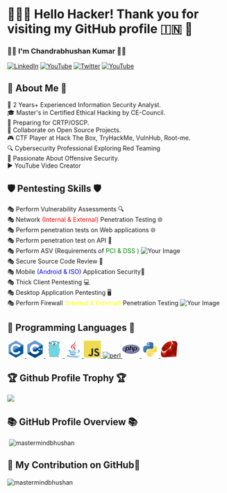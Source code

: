 # 👨🏻‍💻 Hello Hacker! Thank you for visiting my GitHub profile 🇮🇳 🚩

### 👨‍🎓 I'm **Chandrabhushan Kumar** 👨‍🎓

<a href="https://www.linkedin.com/in/mastermindbhushan/" target="_blank"><img src="https://img.shields.io/badge/LinkedIn-%230077B5.svg?&style=flat-square&logo=linkedin&logoColor=white" alt="LinkedIn"></a>
[![YouTube](https://img.shields.io/badge/YouTube-%23FF0000.svg?&style=flat-square&logo=youtube&logoColor=white)](https://www.youtube.com/@MasterMindBhushan)
[![Twitter](https://img.shields.io/twitter/follow/bhushanstm2222?style=social)](https://twitter.com/bhushanstm2222/)
[![YouTube](https://img.shields.io/badge/YouTube-%23FF0000.svg?&style=flat-square&logo=youtube&logoColor=white)](https://www.youtube.com/@mastervlog22)


## 🙋 About Me 🙋
🔭 2 Years+ Experienced Information Security Analyst.  
🎓 Master's in Certified Ethical Hacking by CE-Council.  
🌱 Preparing for CRTP/OSCP.   
👯 Collaborate on Open Source Projects.      
🎮 CTF Player at Hack The Box, TryHackMe, VulnHub, Root-me.  
🔍 Cybersecurity Professional Exploring Red Teaming    
💂 Passionate About Offensive Security.   
▶️ YouTube Video Creator     

## 🛡️ Pentesting Skills 🛡️ 

🎭 Perform Vulnerability Assessments 🔍   
🎭 Network <span style="color:red">(Internal & External)</span> Penetration Testing 🌐      
🎭 Perform penetration tests on Web   applications 🌐    
🎭 Perform penetration test on API 📡    
🎭 Perform ASV (Requirements of <span style="color:green">PCI & DSS )</span> <img src="https://getlogovector.com/wp-content/uploads/2019/10/pci-dss-compliant-logo-vector.png" alt="Your Image" width="32" height="24">  
🎭 Secure Source Code Review 🔐    
🎭 Mobile <span style="color:blue">(Android & ISO) </span>Application Security📱   
🎭 Thick Client Pentesting 💻   
🎭 Desktop Application Pentesting 🖥️  
🎭 Perform Firewall <span style="color:yellow">(Internal & External)</span> Penetration Testing </span> <img src="https://icon2.cleanpng.com/20180519/ikr/kisspng-firewall-computer-icons-computer-network-clip-art-5b007791dd1517.0304465015267572659056.jpg" alt="Your Image" width="32" height="24">     


<h2 align="left"> 🥇<b> Programming Languages </b>🥇</h2>
<p align="left"> <a href="https://www.cprogramming.com/" target="_blank" rel="noreferrer"> <img src="https://raw.githubusercontent.com/devicons/devicon/master/icons/c/c-original.svg" alt="c" width="40" height="40"/> </a> <a href="https://www.w3schools.com/cpp/" target="_blank" rel="noreferrer"> <img src="https://raw.githubusercontent.com/devicons/devicon/master/icons/cplusplus/cplusplus-original.svg" alt="cplusplus" width="40" height="40"/> </a> <a href="https://golang.org" target="_blank" rel="noreferrer"> <img src="https://raw.githubusercontent.com/devicons/devicon/master/icons/go/go-original.svg" alt="go" width="40" height="40"/> </a> <a href="https://www.java.com" target="_blank" rel="noreferrer"> <img src="https://raw.githubusercontent.com/devicons/devicon/master/icons/java/java-original.svg" alt="java" width="40" height="40"/> </a> <a href="https://developer.mozilla.org/en-US/docs/Web/JavaScript" target="_blank" rel="noreferrer"> <img src="https://raw.githubusercontent.com/devicons/devicon/master/icons/javascript/javascript-original.svg" alt="javascript" width="40" height="40"/> </a> <a href="https://www.perl.org/" target="_blank" rel="noreferrer"> <img src="https://api.iconify.design/logos-perl.svg" alt="perl" width="40" height="40"/> </a> <a href="https://www.php.net" target="_blank" rel="noreferrer"> <img src="https://raw.githubusercontent.com/devicons/devicon/master/icons/php/php-original.svg" alt="php" width="40" height="40"/> </a> <a href="https://www.python.org" target="_blank" rel="noreferrer"> <img src="https://raw.githubusercontent.com/devicons/devicon/master/icons/python/python-original.svg" alt="python" width="40" height="40"/> </a> <a href="https://www.ruby-lang.org/en/" target="_blank" rel="noreferrer"> <img src="https://raw.githubusercontent.com/devicons/devicon/master/icons/ruby/ruby-original.svg" alt="ruby" width="40" height="40"/> </a> </p>  


## 🏆 **Github Profile Trophy** 🏆
<img src="https://github-profile-trophy.vercel.app/?username=MasterMindBhushan&theme=juicyfresh&no-bg=true" />

## 📚 **GitHub Profile Overview** 📚
<p>&nbsp;<img align="center" src="https://github-readme-stats.vercel.app/api?username=mastermindbhushan&show_icons=true&locale=en" alt="mastermindbhushan" /></p>

## 🤝 **My Contribution on GitHub**🤝
<p><img align="center" src="https://github-readme-streak-stats.herokuapp.com/?user=mastermindbhushan&" alt="mastermindbhushan" /></p>




